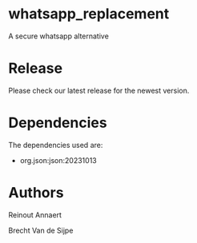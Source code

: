 # whatsapp_replacement
A secure whatsapp alternative

# Release
Please check our latest release for the newest version.

# Dependencies
The dependencies used are:
- org.json:json:20231013

# Authors
Reinout Annaert

Brecht Van de Sijpe
